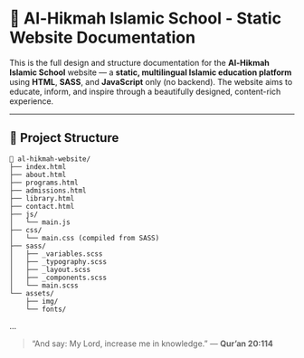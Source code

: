 
# 🌙 Al-Hikmah Islamic School - Static Website Documentation

This is the full design and structure documentation for the **Al-Hikmah Islamic School** website — a **static, multilingual Islamic education platform** using **HTML**, **SASS**, and **JavaScript** only (no backend). The website aims to educate, inform, and inspire through a beautifully designed, content-rich experience.

---

## 📁 Project Structure

```plaintext
📁 al-hikmah-website/
├── index.html
├── about.html
├── programs.html
├── admissions.html
├── library.html
├── contact.html
├── js/
│   └── main.js
├── css/
│   └── main.css (compiled from SASS)
├── sass/
│   ├── _variables.scss
│   ├── _typography.scss
│   ├── _layout.scss
│   ├── _components.scss
│   └── main.scss
└── assets/
    ├── img/
    └── fonts/
```

...

> “And say: My Lord, increase me in knowledge.” — **Qur’an 20:114**
